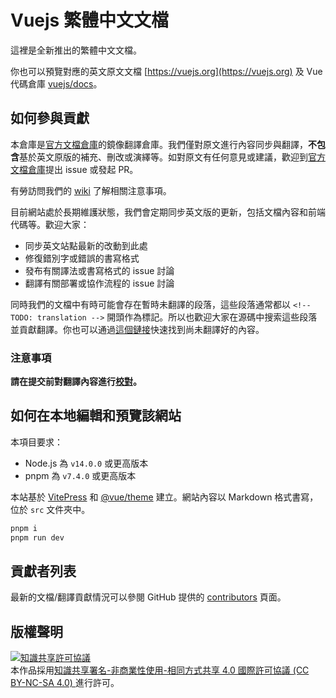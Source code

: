 # Vuejs 繁體中文文檔

這裡是全新推出的繁體中文文檔。

你也可以預覽對應的英文原文文檔 [https://vuejs.org](https://vuejs.org) 及 Vue 代碼倉庫 [vuejs/docs](https://github.com/vuejs/docs)。

## 如何參與貢獻

本倉庫是[官方文檔倉庫](https://github.com/vuejs/docs)的鏡像翻譯倉庫。我們僅對原文進行內容同步與翻譯，**不包含**基於英文原版的補充、刪改或演繹等。如對原文有任何意見或建議，歡迎到[官方文檔倉庫](https://github.com/vuejs/docs)提出 issue 或發起 PR。

有勞訪問我們的 [wiki](https://github.com/vuejs-translations/docs-zh-hk/wiki) 了解相關注意事項。

目前網站處於長期維護狀態，我們會定期同步英文版的更新，包括文檔內容和前端代碼等。歡迎大家：

- 同步英文站點最新的改動到此處
- 修復錯別字或錯誤的書寫格式
- 發布有關譯法或書寫格式的 issue 討論
- 翻譯有關部署或協作流程的 issue 討論

同時我們的文檔中有時可能會存在暫時未翻譯的段落，這些段落通常都以 `<!-- TODO: translation -->` 開頭作為標記。所以也歡迎大家在源碼中搜索這些段落並貢獻翻譯。你也可以通過[這個鏈接](https://github.com/vuejs-translations/docs-zh-hk/search?q=TODO%3A+translation)快速找到尚未翻譯好的內容。

### 注意事項

**請在提交前對翻譯內容進行[校對](https://github.com/vuejs-translations/docs-zh-hk/wiki/%E7%BF%BB%E8%AD%AF%E8%A6%8F%E7%AF%84)。**

## 如何在本地編輯和預覽該網站

本項目要求：

- Node.js 為 `v14.0.0` 或更高版本
- pnpm 為 `v7.4.0` 或更高版本

本站基於 [VitePress](https://github.com/vuejs/vitepress) 和 [@vue/theme](https://github.com/vuejs/vue-theme) 建立。網站內容以 Markdown 格式書寫，位於 `src` 文件夾中。

```sh
pnpm i
pnpm run dev
```

## 貢獻者列表

最新的文檔/翻譯貢獻情況可以參閱 GitHub 提供的 [contributors](https://github.com/dy-xiaodong2022/docs-zh-hant/graphs/contributors) 頁面。

## 版權聲明

<a rel="license" href="http://creativecommons.org/licenses/by-nc-sa/4.0/"><img alt="知識共享許可協議" style="border-width:0" src="https://i.creativecommons.org/l/by-nc-sa/4.0/88x31.png" /></a><br />本作品採用<a rel="license" href="http://creativecommons.org/licenses/by-nc-sa/4.0/">知識共享署名-非商業性使用-相同方式共享 4.0 國際許可協議 (CC BY-NC-SA 4.0) </a>進行許可。

